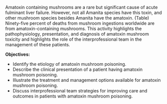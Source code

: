 Amatoxin containing mushrooms are a rare but significant cause of acute fulminant liver failure. However, not all Amanita species have this toxin, and other mushroom species besides Amanita have the amatoxin. (Table) Ninety-five percent of deaths from mushroom ingestions worldwide are from amatoxin-containing mushrooms. This activity highlights the pathophysiology, presentation, and diagnosis of amatoxin mushroom toxicity and highlights the role of the interprofessional team in the management of these patients.

**Objectives:**
- Identify the etiology of amatoxin mushroom poisoning.
- Describe the clinical presentation of a patient having amatoxin mushroom poisoning.
- Illustrate the treatment and management options available for amatoxin mushroom poisoning.
- Discuss interprofessional team strategies for improving care and outcomes in patients with amatoxin mushroom poisoning.